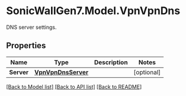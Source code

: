 # SonicWallGen7.Model.VpnVpnDns
DNS server settings.

## Properties

Name | Type | Description | Notes
------------ | ------------- | ------------- | -------------
**Server** | [**VpnVpnDnsServer**](VpnVpnDnsServer.md) |  | [optional] 

[[Back to Model list]](../README.md#documentation-for-models) [[Back to API list]](../README.md#documentation-for-api-endpoints) [[Back to README]](../README.md)

